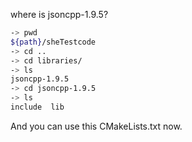 where is jsoncpp-1.9.5?

```bash
-> pwd
${path}/sheTestcode
-> cd ..
-> cd libraries/
-> ls
jsoncpp-1.9.5
-> cd jsoncpp-1.9.5
-> ls
include  lib
```
And you can use this CMakeLists.txt now.
